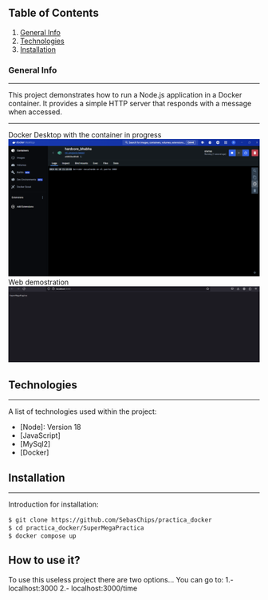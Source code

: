 ## Table of Contents
1. [General Info](#general-info)
2. [Technologies](#technologies)
3. [Installation](#installation)

### General Info
***
This project demonstrates how to run a Node.js application in a Docker container. It provides a simple HTTP server that responds with a message when accessed.
***
Docker Desktop with the container in progress
![Image text](screenshots/Screenshot_docker.png)
Web demostration
![Image text](screenshots/Screenshot_web.png)

## Technologies
***
A list of technologies used within the project:
* [Node]: Version 18
* [JavaScript]
* [MySql2]
* [Docker]

  
## Installation
***
Introduction for installation:  
```
$ git clone https://github.com/SebasChips/practica_docker
$ cd practica_docker/SuperMegaPractica
$ docker compose up
```
## How to use it?
To use this useless project there are two options...
You can go to:
1.- localhost:3000
2.- localhost:3000/time
